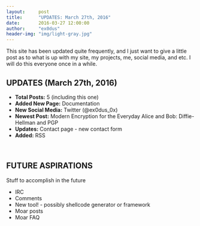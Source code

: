 ```yaml
---
layout:     post
title:      "UPDATES: March 27th, 2016"
date:       2016-03-27 12:00:00
author:     "ex0dus"
header-img: "img/light-gray.jpg"
---
```



<p> This site has been updated quite frequently, and I just want to give a little post as to what is up with my site, my projects, me, social media, and etc. I will do this everyone once in a while. </p>

<h2 class="section-heading"> UPDATES (March 27th, 2016) </h2>	
<ul>
	<li><b>Total Posts:</b> 5 (including this one) </li>
	<li><b>Added New Page:</b> Documentation</li>
	<li><b>New Social Media:</b> Twitter (@ex0dus_0x)</li>
	<li><b>Newest Post:</b> Modern Encryption for the Everyday Alice and Bob: Diffie-Hellman and PGP</li>
	<li><b>Updates:</b> Contact page - new contact form </li>
	<li><b>Added:</b> RSS </li>
</ul>
<br>
<h2 class="section-heading"> FUTURE ASPIRATIONS </h2>
<p> Stuff to accomplish in the future </p>
<ul>
	<li>IRC</li>
	<li>Comments</li>
	<li> New tool! - possibly shellcode generator or framework</li>
	<li> Moar posts </li>
	<li> Moar FAQ </li>
</ul>	

